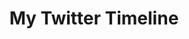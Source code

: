 ---
layout: about
title: "My Twitter Timeline"
category: posts
published: true
tags: []
categories: [Technical]
tweetfb: false
disqus: false
---